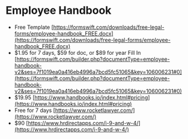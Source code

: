  # Employee Handbook

- Free Template
[https://formswift.com/downloads/free-legal-forms/employee-handbook_FREE.docx](https://formswift.com/downloads/free-legal-forms/employee-handbook_FREE.docx)
- $1.95 for 7 days, $59 for doc, or $89 for year 
Fill In [https://formswift.com/builder.php?documentType=employee-handbook-v2&ses=7f1019ea0a416eb4996a7bcd5fc51065&key=106006231#0](https://formswift.com/builder.php?documentType=employee-handbook-v2&ses=7f1019ea0a416eb4996a7bcd5fc51065&key=106006231#0)
- $19.95 [https://www.handbooks.io/index.html#pricing](https://www.handbooks.io/index.html#pricing)
- Free for 7 days
[https://www.rocketlawyer.com/](https://www.rocketlawyer.com/)
- $90 [https://www.hrdirectapps.com/i-9-and-w-4/](https://www.hrdirectapps.com/i-9-and-w-4/)
<!--stackedit_data:
eyJoaXN0b3J5IjpbNTQ1NTE0MTY0LDkxMjM4MjQyMywtMTQ1Nz
M3MDY2NiwtNjQyNTk0OTIzLC0xMDY5MTIxNTQ1LC01NDY2MTk0
MDEsODA5ODAwODAzXX0=
-->